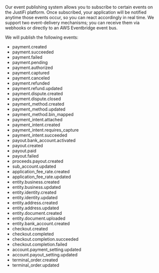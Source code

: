 Our event publishing system allows you to subscribe to certain events on the JustiFi platform.
Once subscribed, your application will be notified anytime those events occur, so you can react
accordingly in real time. We support two event-delivery mechanisms; you can receive them via
webhooks or directly to an AWS Eventbridge event bus.

We will publish the following events:

- payment.created
- payment.succeeded
- payment.failed
- payment.pending
- payment.authorized
- payment.captured
- payment.canceled
- payment.refunded
- payment.refund.updated
- payment.dispute.created
- payment.dispute.closed
- payment_method.created
- payment_method.updated
- payment_method.bin_mapped
- payment_intent.attached
- payment_intent.created
- payment_intent.requires_capture
- payment_intent.succeeded
- payout.bank_account.activated
- payout.created
- payout.paid
- payout.failed
- proceeds.payout.created
- sub_account.updated
- application_fee_rate.created
- application_fee_rate.updated
- entity.business.created
- entity.business.updated
- entity.identity.created
- entity.identity.updated
- entity.address.created
- entity.address.updated
- entity.document.created
- entity.document.uploaded
- entity.bank_account.created
- checkout.created
- checkout.completed
- checkout.completion.succeeded
- checkout.completion.failed
- account.payment_setting.updated
- account.payout_setting.updated
- terminal_order.created
- terminal_order.updated
